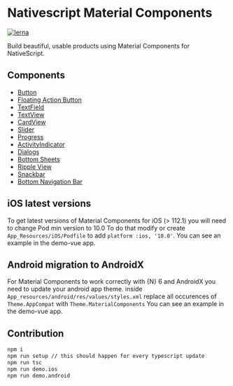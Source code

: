 # Nativescript Material Components

[![lerna](https://img.shields.io/badge/maintained%20with-lerna-cc00ff.svg)](https://lernajs.io/)

Build beautiful, usable products using Material Components for NativeScript.

## Components

-   [Button](./packages/button/README.md)
-   [Floating Action Button](./packages/floatingactionbutton/README.md)
-   [TextField](./packages/textfield/README.md)
-   [TextView](./packages/textview/README.md)
-   [CardView](./packages/cardview/README.md)
-   [Slider](./packages/slider/README.md)
-   [Progress](./packages/progress/README.md)
-   [ActivityIndicator](./packages/activityindicator/README.md)
-   [Dialogs](./packages/dialogs/README.md)
-   [Bottom Sheets](./packages/bottomsheet/README.md)
-   [Ripple View](./packages/ripple/README.md)
-   [Snackbar](./packages/snackbar/README.md)
-   [Bottom Navigation Bar](./packages/bottomnavigationbar/README.md)


## iOS latest versions

To get latest versions of Material Components for iOS (> 112.1) you will need to change Pod min version to 10.0
To do that modify or create `App_Resources/iOS/Podfile` to add `platform :ios, '10.0'`.
You can see an example in the demo-vue app.

## Android migration to AndroidX

For Material Components to work correctly with {N} 6 and AndroidX you need to update your android app theme.
inside ```App_resources/android/res/values/styles.xml``` replace all occurences of ```Theme.AppCompat``` with ```Theme.MaterialComponents```
You can see an example in the demo-vue app.

## Contribution

```bash
npm i
npm run setup // this should happen for every typescript update
npm run tsc
npm run demo.ios
npm run demo.android
```



